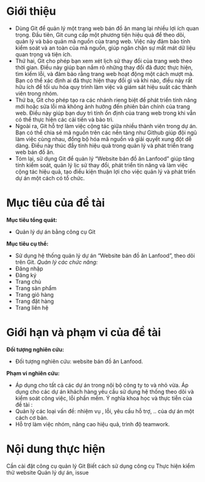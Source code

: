 # Giới thiệu
- Dùng Git để quản lý một trang web bán đồ ăn mang lại nhiều lợi ích quan trọng. Đầu tiên, Git cung cấp một phương tiện hiệu quả để theo dõi, quản lý và bảo quản mã nguồn của trang web. Việc này đảm bảo tính kiểm soát và an toàn của mã nguồn, giúp ngăn chặn sự mất mát dữ liệu quan trọng và tiện ích.
- Thứ hai, Git cho phép bạn xem xét lịch sử thay đổi của trang web theo thời gian. Điều này giúp bạn nắm rõ những thay đổi đã được thực hiện, tìm kiếm lỗi, và đảm bảo rằng trang web hoạt động một cách mượt mà. Bạn có thể xác định ai đã thực hiện thay đổi gì và khi nào, điều này rất hữu ích để tối ưu hóa quy trình làm việc và giám sát hiệu suất các thành viên trong nhóm.
- Thứ ba, Git cho phép tạo ra các nhánh rieng biệt để phát triển tính năng mới hoặc sửa lỗi mà không ảnh hưởng đến phiên bản chính của trang web. Điều này giúp bạn duy trì tính ổn định của trang web trong khi vẫn có thể thực hiện các cải tiến và bảo trì.
- Ngoài ra, Git hỗ trợ làm việc cộng tác giữa nhiều thành viên trong dự án. Bạn có thể chia sẻ mã nguồn trên các nền tảng như Github giúp đội ngũ làm việc cùng nhau, đồng bộ hóa mã nguồn và giải quyết xung đột dễ dàng. Điều này thúc đẩy tính hiệu quả trong quản lý và phát triển trang web bán đồ ăn.
- Tóm lại, sử dụng Git để quản lý “Website bán đồ ăn Lanfood” giúp tăng tính kiểm soát, quản lý lịc sử thay đổi, phát triển tín năng và làm việc cộng tác hiệu quả, tạo điều kiện thuận lợi cho việc quản lý và phát triển dự án một cách có tổ chức.
# Mục tiêu của đề tài

**Mục tiêu tổng quát:**

- Quản lý dự án bằng công cụ Git

**Mục tiêu cụ thể:**

- Sử dụng hệ thống quản lý dự án “Website bán đồ ăn Lanfood”, theo dõi trên Git.
*Quản lý các chức năng:*
- Đăng nhập
- Đăng ký
- Trang chủ
- Trang sản phẩm
- Trang giỏ hàng
- Trang đặt hàng
- Trang liên hệ

# Giới hạn và phạm vi của đề tài

**Đối tượng nghiên cứu:**

- Đối tượng nghiên cứu: website bán đồ ăn Lanfood.

**Phạm vi nghiên cứu:**

- Áp dụng cho tất cả các dự án trong nội bộ công ty to và nhỏ vừa.
Áp dụng cho các dự án khách hàng yêu cầu sử dụng hệ thống theo dõi và kiểm soát công việc, lỗi phần mềm.
Ý nghĩa khoa học và thực tiễn của đề tài :
- Quản lý các loại vấn đề: nhiệm vụ , lỗi, yêu cầu hỗ trợ, .. của dự án một cách cơ bản.
- Hỗ trợ làm việc nhóm, nâng cao hiệu quả, trình độ teamwork.

# Nội dung thực hiện
Cần cài đặt công cụ quản lý Git
Biết cách sử dụng công cụ
Thực hiện kiểm thử website 
Quản lý dự án, issue



